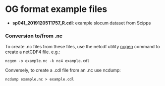 # OG format example files

- **sp041_20191205T1757_R.cdl**: example slocum dataset from Scipps


### Conversion to/from .nc

To create .nc files from these files, use the netcdf utility [ncgen](https://www.systutorials.com/docs/linux/man/1-ncgen/) command to create a netCDF4 file. e.g.:

`ncgen -o example.nc -k nc4 example.cdl`

Conversely, to create a .cdl file from an .nc use ncdump:

`ncdump example.nc > example.cdl`

